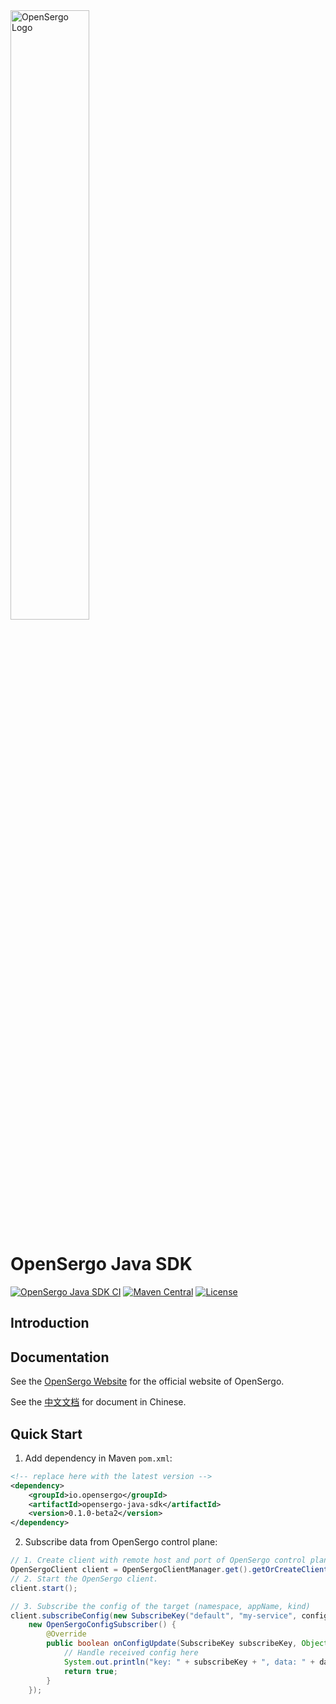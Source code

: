 <img src="https://user-images.githubusercontent.com/9434884/197435179-bbda0a82-6bae-485e-ac1a-490fee91a002.png" alt="OpenSergo Logo" width="50%">

# OpenSergo Java SDK

[![OpenSergo Java SDK CI](https://github.com/opensergo/opensergo-java-sdk/actions/workflows/ci.yml/badge.svg)](https://github.com/opensergo/opensergo-java-sdk/actions/workflows/ci.yml)
[![Maven Central](https://img.shields.io/maven-central/v/io.opensergo/opensergo-java-sdk.svg?label=Maven%20Central)](https://search.maven.org/search?q=g:%22io.opensergo%22%20AND%20a:%22opensergo-java-sdk%22)
[![License](https://img.shields.io/badge/license-Apache%202-4EB1BA.svg)](https://www.apache.org/licenses/LICENSE-2.0.html)

## Introduction

## Documentation

See the [OpenSergo Website](https://opensergo.io/) for the official website of OpenSergo.

See the [中文文档](https://opensergo.io/zh-cn/) for document in Chinese.

## Quick Start

1. Add dependency in Maven `pom.xml`:

```xml
<!-- replace here with the latest version -->
<dependency>
    <groupId>io.opensergo</groupId>
    <artifactId>opensergo-java-sdk</artifactId>
    <version>0.1.0-beta2</version>
</dependency>
```

2. Subscribe data from OpenSergo control plane:

```java
// 1. Create client with remote host and port of OpenSergo control plane
OpenSergoClient client = OpenSergoClientManager.get().getOrCreateClient(host, port);
// 2. Start the OpenSergo client.
client.start();

// 3. Subscribe the config of the target (namespace, appName, kind)
client.subscribeConfig(new SubscribeKey("default", "my-service", configKind),
    new OpenSergoConfigSubscriber() {
        @Override
        public boolean onConfigUpdate(SubscribeKey subscribeKey, Object dataList) {
            // Handle received config here
            System.out.println("key: " + subscribeKey + ", data: " + dataList);
            return true;
        }
    });
```